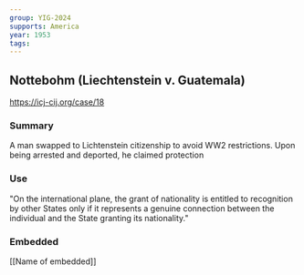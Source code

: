 ```yaml
---
group: YIG-2024
supports: America
year: 1953
tags:
---
```

## Nottebohm (Liechtenstein v. Guatemala)

https://icj-cij.org/case/18

### Summary

A man swapped to Lichtenstein citizenship to avoid WW2 restrictions. Upon being arrested and deported, he claimed protection 

### Use

"On the international plane, the grant of nationality is entitled to recognition by other States only if it represents a genuine connection between the individual and the State granting its nationality."

### Embedded

[[Name of embedded]]